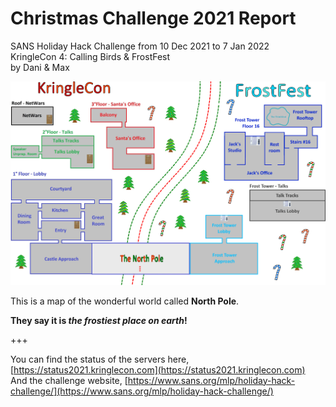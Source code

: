 Christmas Challenge 2021 Report
============================
SANS Holiday Hack Challenge from 10 Dec 2021 to 7 Jan 2022 <br>
KringleCon 4: Calling Birds & FrostFest <br>
by Dani & Max <br>

![HHC21 Map!](images/hhc21_map.png)


This is a map of the wonderful world called **North Pole**. <br>

**They say it is *the frostiest place on earth*! <br>**

+++

You can find the status of the servers here, [https://status2021.kringlecon.com](https://status2021.kringlecon.com) <br>
And the challenge website, [https://www.sans.org/mlp/holiday-hack-challenge/](https://www.sans.org/mlp/holiday-hack-challenge/)







